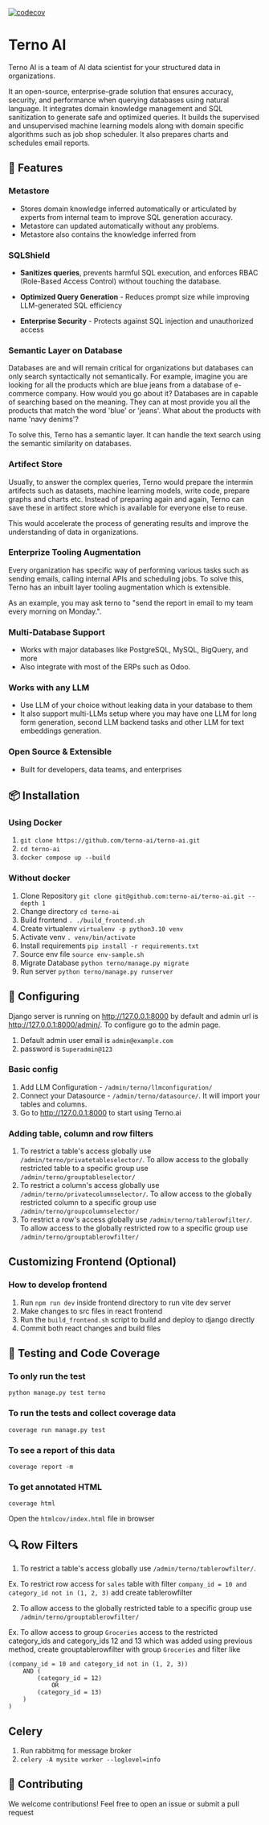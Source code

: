 [![codecov](https://codecov.io/gh/terno-ai/terno-ai/graph/badge.svg?token=J9K3H77UOZ)](https://codecov.io/gh/terno-ai/terno-ai)

# Terno AI

Terno AI is a team of AI data scientist for your structured data in organizations.

It an open-source, enterprise-grade solution that ensures accuracy, security, and performance when querying databases using natural language. It integrates domain knowledge management and SQL sanitization to generate safe and optimized queries. It builds the supervised and unsupervised machine learning models along with domain specific algorithms such as job shop scheduler. It also prepares charts and schedules email reports.

## 🚀 Features

### Metastore
    
- Stores domain knowledge inferred automatically or articulated by experts from internal team to improve SQL generation accuracy. 
- Metastore can updated automatically without any problems.
- Metastore also contains the knowledge inferred from 

### SQLShield

- **Sanitizes queries**, prevents harmful SQL execution, and enforces RBAC (Role-Based Access Control) without touching the database.

- **Optimized Query Generation** - Reduces prompt size while improving LLM-generated SQL efficiency

- **Enterprise Security** - Protects against SQL injection and unauthorized access

### Semantic Layer on Database

Databases are and will remain critical for organizations but databases can only search syntactically not semantically.
For example, imagine you are looking for all the products which are blue jeans from a database of e-commerce company. How would you go about it? Databases are in capable of searching based on the meaning. They can at most provide you all the products that match the word 'blue' or 'jeans'. What about the products with name 'navy denims'?

To solve this, Terno has a semantic layer. It can handle the text search using the semantic similarity on databases.

### Artifect Store

Usually, to answer the complex queries, Terno would prepare the intermin artifects such as datasets, machine learning models, write code, prepare graphs and charts etc. Instead of preparing again and again, Terno can save these in artifect store which is available for everyone else to reuse.

This would accelerate the process of generating results and improve the understanding of data in organizations.

### Enterprize Tooling Augmentation

Every organization has specific way of performing various tasks such as sending emails, calling internal APIs and scheduling jobs.
To solve this, Terno has an inbuilt layer tooling augmentation which is extensible. 

As an example, you may ask terno to "send the report in email to my team every morning on Monday.".

### Multi-Database Support
    
- Works with major databases like PostgreSQL, MySQL, BigQuery, and more
- Also integrate with most of the ERPs such as Odoo.

### Works with any LLM

- Use LLM of your choice without leaking data in your database to them
- It also support multi-LLMs setup where you may have one LLM for long form generation, second LLM backend tasks and other LLM for text embeddings generation.

### Open Source & Extensible
    
 - Built for developers, data teams, and enterprises


## 📦 Installation

### Using Docker

1. `git clone https://github.com/terno-ai/terno-ai.git`
2. `cd terno-ai`
3. `docker compose up --build`

### Without docker
1. Clone Repository `git clone git@github.com:terno-ai/terno-ai.git --depth 1`
2. Change directory `cd terno-ai`
3. Build frontend `. ./build_frontend.sh`
4. Create virtualenv `virtualenv -p python3.10 venv`
5. Activate venv `. venv/bin/activate`
6. Install requirements `pip install -r requirements.txt`
7. Source env file `source env-sample.sh`
8. Migrate Database `python terno/manage.py migrate`
9. Run server `python terno/manage.py runserver`

## 🔧 Configuring
Django server is running on http://127.0.0.1:8000 by default and admin url is http://127.0.0.1:8000/admin/. To configure go to the admin page. 
1. Default admin user email is `admin@example.com`  
2. password is `Superadmin@123`

### Basic config
1. Add LLM Configuration - `/admin/terno/llmconfiguration/`
2. Connect your Datasource - `/admin/terno/datasource/`. It will import your tables and columns.
3. Go to http://127.0.0.1:8000 to start using Terno.ai

### Adding table, column and row filters
1. To restrict a table's access globally use `/admin/terno/privatetableselector/`. To allow access to the globally restricted table to a specific group use `/admin/terno/grouptableselector/`
2. To restrict a column's access globally use `/admin/terno/privatecolumnselector/`. To allow access to the globally restricted column to a specific group use `/admin/terno/groupcolumnselector/`
3. To restrict a row's access globally use `/admin/terno/tablerowfilter/`. To allow access to the globally restricted row to a specific group use `/admin/terno/grouptablerowfilter/`

## Customizing Frontend (Optional)

### How to develop frontend
1. Run `npm run dev` inside frontend directory to run vite dev server
2. Make changes to src files in react frontend
3. Run the `build_frontend.sh` script to build and deploy to django directly
4. Commit both react changes and build files

## 🧪 Testing and Code Coverage

### To only run the test
`python manage.py test terno`

### To run the tests and collect coverage data
`coverage run manage.py test`

### To see a report of this data
`coverage report -m`

### To get annotated HTML
`coverage html`

Open the `htmlcov/index.html` file in browser

## 🔍 Row Filters
1. To restrict a table's access globally use `/admin/terno/tablerowfilter/`.

Ex. To restrict row access for `sales` table with filter `company_id = 10 and category_id not in (1, 2, 3)` add create tablerowfilter

2. To allow access to the globally restricted table to a specific group use `/admin/terno/grouptablerowfilter/`

Ex. To allow access to group `Groceries` access to the restricted category_ids and category_ids 12 and 13  which was added using previous method, create grouptablerowfilter with group `Groceries` and filter like
```where (
(company_id = 10 and category_id not in (1, 2, 3))
    AND (
        (category_id = 12)
            OR 
        (category_id = 13)
    )
)
```

## Celery
1. Run rabbitmq for message broker
2. `celery -A mysite worker --loglevel=info`

## 🤝 Contributing

We welcome contributions! Feel free to open an issue or submit a pull request
